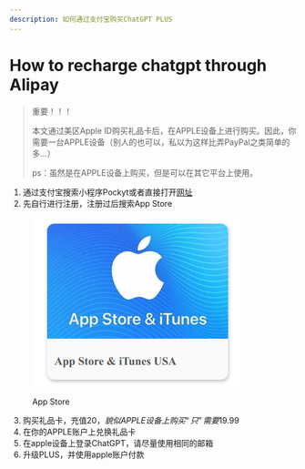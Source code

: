 ```yaml
---
description: 如何通过支付宝购买ChatGPT PLUS
---
```


# How to recharge chatgpt through Alipay

> 重要！！！
>
> 本文通过美区Apple ID购买礼品卡后，在APPLE设备上进行购买。因此，你需要一台APPLE设备（别人的也可以，私以为这样比弄PayPal之类简单的多...）
>
> ps：虽然是在APPLE设备上购买，但是可以在其它平台上使用。

1. 通过支付宝搜索小程序Pockyt或者直接打开[网址](https://shop.pockyt.io/)
2. 先自行进行注册，注册过后搜索App Store

<figure><img src=".gitbook/assets/image.png" alt=""><figcaption><p>App Store</p></figcaption></figure>

3. 购买礼品卡，充值20$，貌似APPLE设备上购买“只”需要19.99$
4. 在你的APPLE账户上兑换礼品卡
5. 在apple设备上登录ChatGPT，请尽量使用相同的邮箱
6. 升级PLUS，并使用apple账户付款
